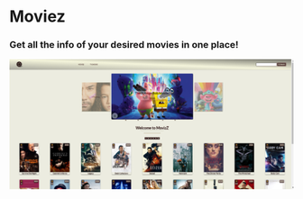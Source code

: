 # Moviez
### Get all the info of your desired movies in one place!

![Image of Homepage](/screenshots/HomePage.png)
